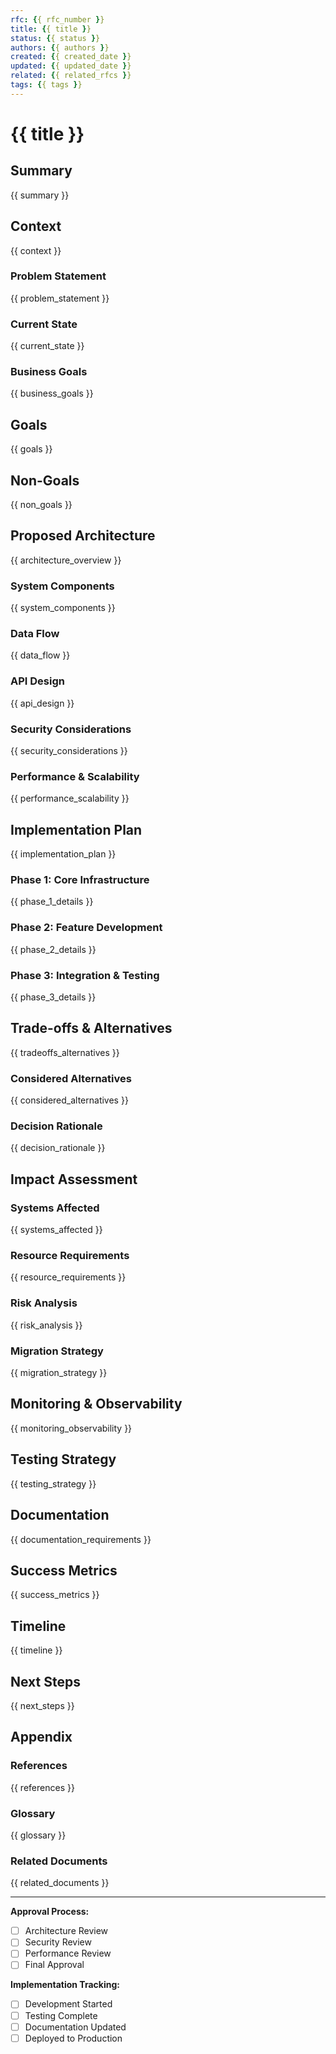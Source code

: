 ```yaml
---
rfc: {{ rfc_number }}
title: {{ title }}
status: {{ status }}
authors: {{ authors }}
created: {{ created_date }}
updated: {{ updated_date }}
related: {{ related_rfcs }}
tags: {{ tags }}
---
```


# {{ title }}

## Summary

{{ summary }}

## Context

{{ context }}

### Problem Statement

{{ problem_statement }}

### Current State

{{ current_state }}

### Business Goals

{{ business_goals }}

## Goals

{{ goals }}

## Non-Goals

{{ non_goals }}

## Proposed Architecture

{{ architecture_overview }}

### System Components

{{ system_components }}

### Data Flow

{{ data_flow }}

### API Design

{{ api_design }}

### Security Considerations

{{ security_considerations }}

### Performance & Scalability

{{ performance_scalability }}

## Implementation Plan

{{ implementation_plan }}

### Phase 1: Core Infrastructure
{{ phase_1_details }}

### Phase 2: Feature Development  
{{ phase_2_details }}

### Phase 3: Integration & Testing
{{ phase_3_details }}

## Trade-offs & Alternatives

{{ tradeoffs_alternatives }}

### Considered Alternatives

{{ considered_alternatives }}

### Decision Rationale

{{ decision_rationale }}

## Impact Assessment

### Systems Affected
{{ systems_affected }}

### Resource Requirements
{{ resource_requirements }}

### Risk Analysis
{{ risk_analysis }}

### Migration Strategy
{{ migration_strategy }}

## Monitoring & Observability

{{ monitoring_observability }}

## Testing Strategy

{{ testing_strategy }}

## Documentation

{{ documentation_requirements }}

## Success Metrics

{{ success_metrics }}

## Timeline

{{ timeline }}

## Next Steps

{{ next_steps }}

## Appendix

### References
{{ references }}

### Glossary
{{ glossary }}

### Related Documents
{{ related_documents }}

---

**Approval Process:**
- [ ] Architecture Review
- [ ] Security Review  
- [ ] Performance Review
- [ ] Final Approval

**Implementation Tracking:**
- [ ] Development Started
- [ ] Testing Complete
- [ ] Documentation Updated
- [ ] Deployed to Production 
